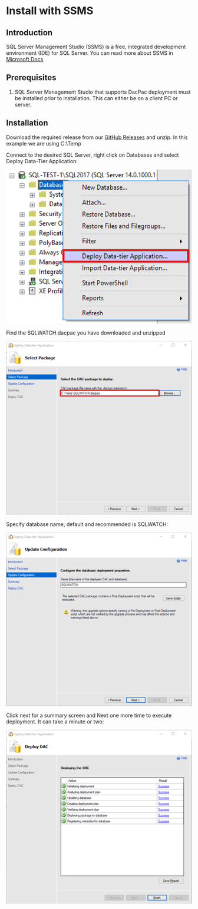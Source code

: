 # Install with SSMS

## Introduction

SQL Server Management Studio \(SSMS\) is a free, integrated development environment \(IDE\) for SQL Server. You can read more about SSMS in [Microsoft Docs](https://docs.microsoft.com/en-us/sql/ssms/download-sql-server-management-studio-ssms)

## Prerequisites

1. SQL Server Management Studio that supports DacPac deployment must be installed prior to installation. This can either be on a client PC or server.

## Installation

Download the required release from our [GitHub Releases](https://github.com/marcingminski/sqlwatch/releases) and unzip. In this example we are using C:\Temp

Connect to the desired SQL Server, right click on Databases and select Deploy Data-Tier Application:

![SSMS Deploy Data-tier Application](../.gitbook/assets/deploy_datatier_application.png)

Find the SQLWATCH.dacpac you have downloaded and unzipped

![DacPac deploy set source package path](../.gitbook/assets/deploy_datatier_application_find_file.png)

Specify database name, default and recommended is SQLWATCH:

![DacPac deploy set target database name](../.gitbook/assets/deploy_datatier_application_set_name.png)

Click next for a summary screen and Next one more time to execute deployment. It can take a minute or two:

![DacPac deploy summary screen](../.gitbook/assets/deploy_datatier_application_deploy.png)

